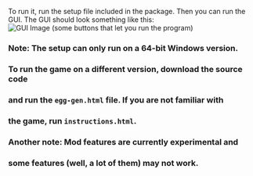 To run it, run the setup file included in the package. Then you can run the GUI.
The GUI should look something like this:
![GUI Image (some buttons that let you run the program)](https://i.imgur.com/Cc4A7sh.png)

### Note: The setup can only run on a 64-bit Windows version.
### To run the game on a different version, download the source code
### and run the `egg-gen.html` file. If you are not familiar with
### the game, run `instructions.html`.

### Another note: Mod features are currently experimental and
### some features (well, a lot of them) may not work.
